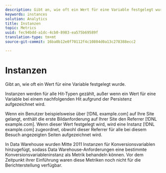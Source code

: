```yaml
---
description: Gibt an, wie oft ein Wert für eine Variable festgelegt wurde.
keywords: instances
solution: Analytics
title: Instanzen
topic: Metrics
uuid: fec94bdd-a1dc-4cb0-8983-ea575b69589f
translation-type: tm+mt
source-git-commit: 16ba0b12e0f70112f4c10804d0a13c278388ecc2

---
```



# Instanzen

Gibt an, wie oft ein Wert für eine Variable festgelegt wurde.

Instanzen werden für alle Hit-Typen gezählt, außer wenn ein Wert für eine Variable bei einem nachfolgenden Hit aufgrund der Persistenz aufgezeichnet wird.

Wenn ein Benutzer beispielsweise über [!DNL example.com] auf Ihre Site gelangt, enthält die erste Bildanforderung auf Ihrer Site den Referrer [!DNL example.com]. Wenn dieser Wert festgelegt wird, wird eine Instanz [!DNL example.com] zugeordnet, obwohl dieser Referrer für alle bei diesem Besuch angezeigten Seiten aufgezeichnet wird.

In Data Warehouse wurden Mitte 2011 Instanzen für Konversionsvariablen hinzugefügt, sodass Data Warehouse-Anforderungen eine bestimmte Konversionsvariableninstanz als Metrik behandeln können. Vor dem Zeitpunkt ihrer Einführung waren diese Metriken noch nicht für die Berichterstellung verfügbar.
